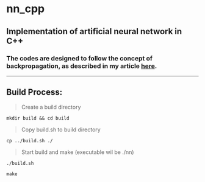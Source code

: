 # nn_cpp

## Implementation of artificial neural network in C++ 

### The codes are designed to follow the concept of backpropagation, as described in my article [**here**](https://shresthasulav.com.np/neural%20network/2021/01/10/nn-step-by-step.html).

***

## Build Process: 

> Create a build directory

`mkdir build && cd build`

> Copy build.sh to build directory

`cp ../build.sh ./`

> Start build and make (executable wil be ./nn)

`./build.sh`

`make`


